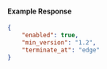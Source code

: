 <!-- Code generated for API Clients. DO NOT EDIT. -->

#### Example Response

```json
{
	"enabled": true,
	"min_version": "1.2",
	"terminate_at": "edge"
}
```
